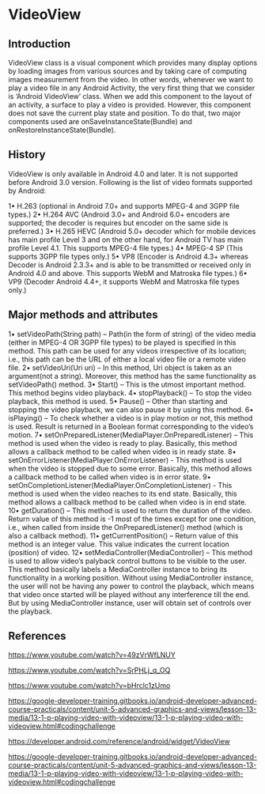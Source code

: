 # VideoView

## Introduction

VideoView class is a visual component which provides many display options by loading images from various sources and by taking care of computing images measurement from the video. In other words, whenever we want to play a video file in any Android Activity, the very first thing that we consider is ‘Android VideoView’ class. When we add this component to the layout of an activity, a surface to play a video is provided. However, this component does not save the current play state and position. To do that, two major components used are onSaveInstanceState(Bundle) and onRestoreInstanceState(Bundle). 


## History

VideoView is only available in Android 4.0 and later. It is not supported before Android 3.0 version. Following is the list of video formats supported by Android:

1•	H.263 (optional in Android 7.0+ and supports MPEG-4 and 3GPP file types.)
2•	H.264 AVC (Android 3.0+ and Android 6.0+ encoders are supported; the decoder is requires but encoder on the same side is preferred.)
3•	H.265 HEVC (Android 5.0+ decoder which for mobile devices has main profile Level 3 and on the other hand, for Android TV has main profile Level 4.1. This supports MPEG-4 file types.)
4•	MPEG-4 SP (This supports 3GPP file types only.)
5•	VP8 (Encoder is Android 4.3+ whereas Decoder is Android 2.3.3+ and is able to be transmitted or received only in Android 4.0 and above. This supports WebM and Matroska file types.)
6•	VP9 (Decoder Android 4.4+, it supports WebM and Matroska file types only.)


## Major methods and attributes

1•	setVideoPath(String path) – Path(in the form of string) of the video media (either in MPEG-4 OR 3GPP file types) to be played is specified in this method. This path can be used for any videos irrespective of its location; i.e., this path can be the URL of either a local video file or a remote video file.
2•	setVideoUri(Uri uri) – In this method, Uri object is taken as an argument(not a string). Moreover, this method has the same functionality as setVideoPath() method.
3•	Start() – This is the utmost important method. This method begins video playback.
4•	stopPlayback() – To stop the video playback, this method is used.
5•	Pause() – Other than starting and stopping the video playback, we can also pause it by using this method.
6•	isPlaying() – To check whether a video is in play motion or not, this method is used. Result is returned in a Boolean format corresponding to the video’s motion.
7•	setOnPreparedListener(MediaPlayer.OnPreparedListener) – This method is used when the video is ready to play. Basically, this method allows a callback method to be called when video is in ready state.
8•	setOnErrorListener(MediaPlayer.OnErrorListener) - This method is used when the video is stopped due to some error. Basically, this method allows a callback method to be called when video is in error state.
9•	setOnCompletionListener(MediaPlayer.OnCompletionListener) - This method is used when the video reaches to its end state. Basically, this method allows a callback method to be called when video is in end state.
10•	getDuration() – This method is used to return the duration of the video. Return value of this method is -1 most of the times except for one condition, i.e., when called from inside the OnPreparedListener() method (which is also a callback method).
11•	getCurrentPosition() – Return value of this method is an integer value. This value indicates the current location (position) of video.
12•	setMediaController(MediaController) – This method is used to allow video’s palyback control buttons to be visible to the user. This method basically labels a MediaController instance to bring its functionality in a working position. Without using MediaController instance, the user will not be having any power to control the playback, which means that video once started will be played without any interference till the end. But by using MediaController instance, user will obtain set of controls over the playback.


## References

https://www.youtube.com/watch?v=49zVrWfLNUY

https://www.youtube.com/watch?v=SrPHLj_q_OQ

https://www.youtube.com/watch?v=bHrclc1zUmo

https://google-developer-training.gitbooks.io/android-developer-advanced-course-practicals/content/unit-5-advanced-graphics-and-views/lesson-13-media/13-1-p-playing-video-with-videoview/13-1-p-playing-video-with-videoview.html#codingchallenge

https://developer.android.com/reference/android/widget/VideoView

https://google-developer-training.gitbooks.io/android-developer-advanced-course-practicals/content/unit-5-advanced-graphics-and-views/lesson-13-media/13-1-p-playing-video-with-videoview/13-1-p-playing-video-with-videoview.html#codingchallenge

